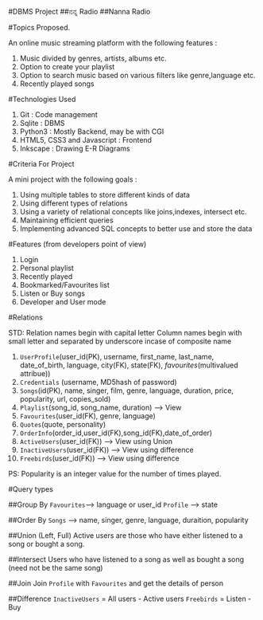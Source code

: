 #DBMS Project
##ನನ್ನ Radio
##Nanna Radio

#Topics Proposed.

An online music streaming platform with the following features : 

1. Music divided by genres, artists, albums etc.
2. Option to create your playlist
3. Option to search music based on various filters like genre,language etc.
4. Recently played songs

#Technologies Used

1. Git 				: Code management
2. Sqlite			: DBMS
3. Python3 			: Mostly Backend, may be with CGI
4. HTML5, CSS3 and Javascript 	: Frontend
5. Inkscape 			: Drawing E-R Diagrams

#Criteria For Project

A mini project with the following goals : 

1. Using multiple tables to store different kinds of data
2. Using different types of relations 
3. Using a variety of relational concepts like joins,indexes, intersect etc.
4. Maintaining efficient queries
5. Implementing advanced SQL concepts to better use and store the data

#Features (from developers point of view)

1. Login
2. Personal playlist
3. Recently played
4. Bookmarked/Favourites list
5. Listen or Buy songs
6. Developer and User mode

#Relations

STD: Relation names begin with capital letter
	 Column names begin with small letter and separated by underscore incase of composite name

1. `UserProfile`(user_id(PK), username, first_name, last_name, date_of_birth, language, city(FK), state(FK), _favourites_(multivalued attribue))
2. `Credentials` (username, MD5hash of password)
3. `Songs`(id(PK), name, singer, film, genre, language, duration, price, popularity, url, copies_sold)
4. `Playlist`(song_id, song_name, duration) --> View
5. `Favourites`(user_id(FK), genre, language)
6. `Quotes`(quote, personality)
7. `OrderInfo`(order_id,user_id(FK),song_id(FK),date_of_order)
8. `ActiveUsers`(user_id(FK)) --> View using Union
9. `InactiveUsers`(user_id(FK)) --> View using difference
10. `Freebirds`(user_id(FK))  --> View using difference

PS: Popularity is an integer value for the number of times played.

#Query types

##Group By
`Favourites`--> language or user_id
`Profile`	--> state

##Order By
`Songs`		--> name, singer, genre, language, duraition, popularity

##Union (Left, Full)
Active users are those who have either listened to a song or bought a song.

##Intersect 
Users who have listened to a song as well as bought a song (need not be the same song)

##Join
Join `Profile` with `Favourites` and get the details of person 

##Difference
`InactiveUsers`  = All users - Active users
`Freebirds`      = Listen - Buy
